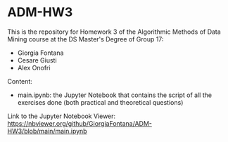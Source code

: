 # ADM-HW3
This is the repository for Homework 3 of the Algorithmic Methods of Data Mining course at the DS Master's Degree of Group 17:
- Giorgia Fontana
- Cesare Giusti
- Alex Onofri

Content:
- main.ipynb: the Jupyter Notebook that contains the script of all the exercises done (both practical and theoretical questions)

Link to the Jupyter Notebook Viewer: https://nbviewer.org/github/GiorgiaFontana/ADM-HW3/blob/main/main.ipynb
